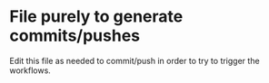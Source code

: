 # File purely to generate commits/pushes

Edit this file as needed to commit/push in order to try to trigger the workflows.
